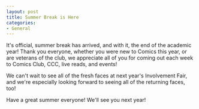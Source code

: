 ```yaml
---
layout: post
title: Summer Break is Here
categories:
- General
---
```


It's official, summer break has arrived, and with it, the end of the academic year!  Thank you everyone, whether you were new to Comics this year, or are veterans of the club, we appreciate all of you for coming out each week to Comics Club, CCC, live reads, and events!

We can't wait to see all of the fresh faces at next year's Involvement Fair, and we're especially looking forward to seeing all of the returning faces, too!

Have a great summer everyone!  We'll see you next year!
